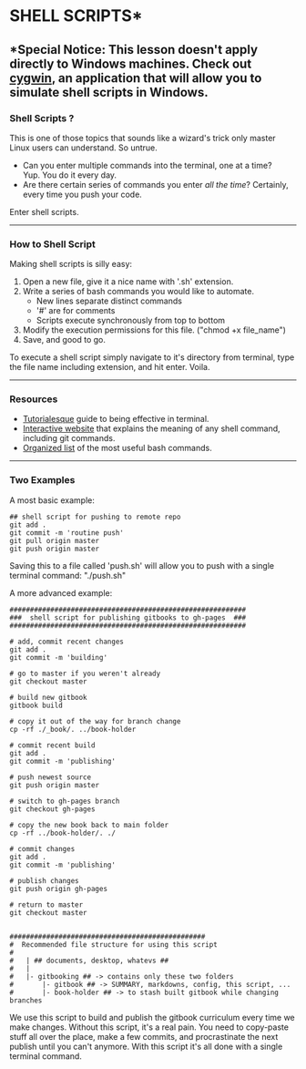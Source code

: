 # SHELL SCRIPTS*
*Special Notice:
This lesson doesn't apply directly to Windows machines.  Check out [cygwin](http://cygwin.com), an application that will allow you to simulate shell scripts in Windows.
---
### Shell Scripts ?
This is one of those topics that sounds like a wizard's trick only master Linux users can understand.  So untrue.
* Can you enter multiple commands into the terminal, one at a time?  
    Yup.  You do it every day.  
* Are there certain series of commands you enter _all the time_? 
Certainly, every time you push your code.  

Enter shell scripts.
___
### How to Shell Script

Making shell scripts is silly easy:
1. Open a new file, give it a nice name with '.sh' extension.
2. Write a series of bash commands you would like to automate.
    * New lines separate distinct commands
    * '#' are for comments
    * Scripts execute synchronously from top to bottom
3. Modify the execution permissions for this file. ("chmod +x file_name")
4. Save, and good to go.

To execute a shell script simply navigate to it's directory from terminal, type the file name including extension, and hit enter.  Voila.

___
### Resources
* [Tutorialesque](https://lifehacker.com/5743814/become-a-command-line-ninja-with-these-time-saving-shortcuts) guide to being effective in terminal.
* [Interactive website](http://explainshell.com) that explains the meaning of any shell command, including git commands.
* [Organized list](https://www.tjhsst.edu/~dhyatt/superap/unixcmd.html) of the most useful bash commands.
___
### Two Examples
A most basic example:
```shell
## shell script for pushing to remote repo
git add .
git commit -m 'routine push'
git pull origin master
git push origin master
```
Saving this to a file called 'push.sh' will allow you to push with a single terminal command:  "./push.sh"


A more advanced example:
```shell
##########################################################
###  shell script for publishing gitbooks to gh-pages  ###
##########################################################

# add, commit recent changes
git add .
git commit -m 'building'

# go to master if you weren't already
git checkout master

# build new gitbook
gitbook build

# copy it out of the way for branch change
cp -rf ./_book/. ../book-holder 

# commit recent build
git add .
git commit -m 'publishing'

# push newest source
git push origin master

# switch to gh-pages branch
git checkout gh-pages

# copy the new book back to main folder
cp -rf ../book-holder/. ./

# commit changes
git add .
git commit -m 'publishing'

# publish changes
git push origin gh-pages

# return to master
git checkout master


################################################
#  Recommended file structure for using this script
# 
#	| ## documents, desktop, whatevs ##
# 	|
# 	|- gitbooking ## -> contains only these two folders
# 		|- gitbook ## -> SUMMARY, markdowns, config, this script, ...
#		|- book-holder ## -> to stash built gitbook while changing branches
```
We use this script to build and publish the gitbook curriculum every time we make changes. Without this script, it's a real pain.  You need to copy-paste stuff all over the place, make a few commits, and procrastinate the next publish until you can't anymore. With this script it's all done with a single terminal command.